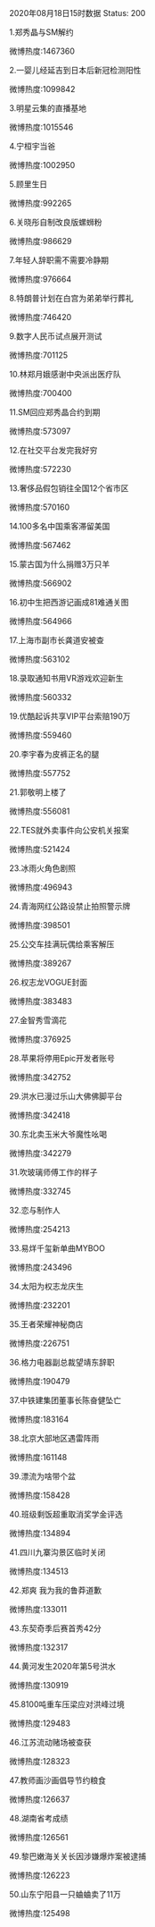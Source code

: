2020年08月18日15时数据
Status: 200

1.郑秀晶与SM解约

微博热度:1467360

2.一婴儿经延吉到日本后新冠检测阳性

微博热度:1099842

3.明星云集的直播基地

微博热度:1015546

4.宁桓宇当爸

微博热度:1002950

5.顾里生日

微博热度:992265

6.关晓彤自制改良版螺蛳粉

微博热度:986629

7.年轻人辞职需不需要冷静期

微博热度:976664

8.特朗普计划在白宫为弟弟举行葬礼

微博热度:746420

9.数字人民币试点展开测试

微博热度:701125

10.林郑月娥感谢中央派出医疗队

微博热度:700400

11.SM回应郑秀晶合约到期

微博热度:573097

12.在社交平台发完我好穷

微博热度:572230

13.奢侈品假包销往全国12个省市区

微博热度:570160

14.100多名中国乘客滞留美国

微博热度:567462

15.蒙古国为什么捐赠3万只羊

微博热度:566902

16.初中生把西游记画成81难通关图

微博热度:564966

17.上海市副市长龚道安被查

微博热度:563102

18.录取通知书用VR游戏欢迎新生

微博热度:560332

19.优酷起诉共享VIP平台索赔190万

微博热度:559460

20.李宇春为皮裤正名的腿

微博热度:557752

21.郭敬明上楼了

微博热度:556081

22.TES就外卖事件向公安机关报案

微博热度:521424

23.冰雨火角色剧照

微博热度:496943

24.青海网红公路设禁止拍照警示牌

微博热度:398501

25.公交车挂满玩偶给乘客解压

微博热度:389267

26.权志龙VOGUE封面

微博热度:383483

27.金智秀雪滴花

微博热度:376925

28.苹果将停用Epic开发者账号

微博热度:342752

29.洪水已漫过乐山大佛佛脚平台

微博热度:342418

30.东北卖玉米大爷魔性吆喝

微博热度:342279

31.吹玻璃师傅工作的样子

微博热度:332745

32.恋与制作人

微博热度:254213

33.易烊千玺新单曲MYBOO

微博热度:243496

34.太阳为权志龙庆生

微博热度:232201

35.王者荣耀神秘商店

微博热度:226751

36.格力电器副总裁望靖东辞职

微博热度:190479

37.中铁建集团董事长陈奋健坠亡

微博热度:183164

38.北京大部地区遇雷阵雨

微博热度:161148

39.漂流为啥带个盆

微博热度:158428

40.班级剩饭超重取消奖学金评选

微博热度:134894

41.四川九寨沟景区临时关闭

微博热度:134513

42.郑爽 我为我的鲁莽道歉

微博热度:133011

43.东契奇季后赛首秀42分

微博热度:132317

44.黄河发生2020年第5号洪水

微博热度:130919

45.8100吨重车压梁应对洪峰过境

微博热度:129483

46.江苏流动赌场被查获

微博热度:128323

47.教师画沙画倡导节约粮食

微博热度:126637

48.湖南省考成绩

微博热度:126561

49.黎巴嫩海关关长因涉嫌爆炸案被逮捕

微博热度:126223

50.山东宁阳县一只蛐蛐卖了11万

微博热度:125498

